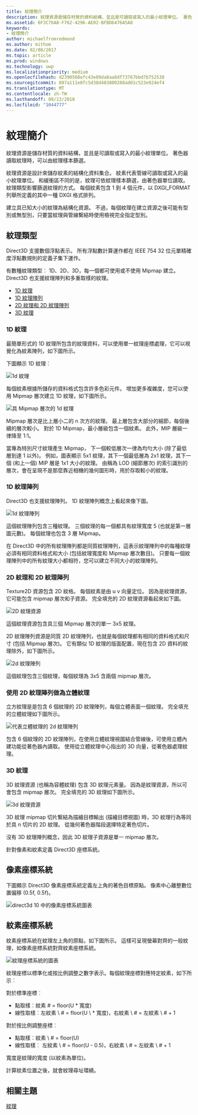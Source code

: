```yaml
---
title: 紋理簡介
description: 紋理資源是儲存材質的資料結構，並且是可讀取或寫入的最小紋理單位。 著色器讀取紋理時，可以由紋理樣本篩選。
ms.assetid: 6F3C76A8-F762-4296-AE02-BFBD6476A5A8
keywords:
- 紋理簡介
author: michaelfromredmond
ms.author: mithom
ms.date: 02/08/2017
ms.topic: article
ms.prod: windows
ms.technology: uwp
ms.localizationpriority: medium
ms.openlocfilehash: d2390568efc43e89da8aa8df73767bbd7b752538
ms.sourcegitcommit: 897a111e8fc5d38d483800288ad01c523e924ef4
ms.translationtype: MT
ms.contentlocale: zh-TW
ms.lasthandoff: 08/13/2018
ms.locfileid: "1044777"
---
```

# <a name="introduction-to-textures"></a>紋理簡介


紋理資源是儲存材質的資料結構，並且是可讀取或寫入的最小紋理單位。 著色器讀取紋理時，可以由紋理樣本篩選。

紋理資源是設計來儲存紋素的結構化資料集合。 紋素代表管線可讀取或寫入的最小紋理單位。 和緩衝區不同的是，紋理可依紋理樣本篩選，由著色器單位讀取。 紋理類型影響篩選紋理的方式。 每個紋素包含 1 到 4 個元件，以 DXGI\_FORMAT 列舉所定義的其中一種 DXGI 格式排列。

建立具已知大小的紋理為結構化資源。 不過，每個紋理在建立資源之後可能有型別或無型別，只要當紋理與管線繫結時使用檢視完全指定型別。

## <a name="span-idtexturetypesspanspan-idtexturetypesspanspan-idtexturetypesspantexture-types"></a><span id="Texture_Types"></span><span id="texture_types"></span><span id="TEXTURE_TYPES"></span>紋理類型


Direct3D 支援數個浮點表示。 所有浮點數計算運作都在 IEEE 754 32 位元單精確度浮點數規則的定義子集下運作。

有數種紋理類型︰ 1D、2D、3D，每一個都可使用或不使用 Mipmap 建立。 Direct3D 也支援紋理陣列和多重取樣的紋理。

-   [1D 紋理](#texture1d-resource)
-   [1D 紋理陣列](#texture1d-array-resource)
-   [2D 紋理和 2D 紋理陣列](#texture2d-resource)
-   [3D 紋理](#texture3d-resource)

### <a name="span-idtexture1dresourcespanspan-idtexture1dresourcespanspan-idtexture1dresourcespanspan-idtexture1d-resourcespan1d-textures"></a><span id="Texture1D_Resource"></span><span id="texture1d_resource"></span><span id="TEXTURE1D_RESOURCE"></span><span id="texture1d-resource"></span>1D 紋理

最簡單形式的 1D 紋理所包含的紋理資料，可以使用單一紋理座標處理，它可以視覺化為紋素陣列，如下圖所示。

下圖顯示 1D 紋理︰

![1d 紋理](images/d3d10-1d-texture.png)

每個紋素根據所儲存的資料格式包含許多色彩元件。 增加更多複雜度，您可以使用 Mipmap 層次建立 1D 紋理，如下圖所示。

![具 Mipmap 層次的 1d 紋理](images/d3d10-resource-texture1d.png)

Mipmap 層次是比上層小二的 n 次方的紋理。 最上層包含大部分的細節，每個後續的層次較小。 對於 1D Mipmap，最小層級包含一個紋素。 此外，MIP 層級一律降至 1:1。

當專為特別尺寸紋理產生 Mipmap， 下一個較低層次一律為均勻大小 (除了最低層到達 1 以外)。 例如，圖表顯示 5x1 紋理，其下一個最低層為 2x1 紋理，其下一個 (和上一個) MIP 層是 1x1 大小的紋理。 由稱為 LOD (細節層次) 的索引識別的層次，會在呈現不是那麼靠近相機的幾何圖形時，用於存取較小的紋理。

### <a name="span-idtexture1darrayresourcespanspan-idtexture1darrayresourcespanspan-idtexture1darrayresourcespanspan-idtexture1d-array-resourcespan1d-texture-arrays"></a><span id="Texture1D_Array_Resource"></span><span id="texture1d_array_resource"></span><span id="TEXTURE1D_ARRAY_RESOURCE"></span><span id="texture1d-array-resource"></span>1D 紋理陣列

Direct3D 也支援紋理陣列。 1D 紋理陣列概念上看起來像下圖。

![1d 紋理陣列](images/d3d10-resource-texture1darray.png)

這個紋理陣列包含三種紋理。 三個紋理的每一個都具有紋理寬度 5 (也就是第一層圖元數)。 每個紋理也包含 3 層 Mipmap。

在 Direct3D 中的所有紋理陣列都是同質紋理陣列，這表示紋理陣列中的每種紋理必須有相同資料格式和大小 (包括紋理寬度和 Mipmap 層次數目)。 只要每一個紋理陣列中的所有紋理大小都相符，您可以建立不同大小的紋理陣列。

### <a name="span-idtexture2dresourcespanspan-idtexture2dresourcespanspan-idtexture2dresourcespanspan-idtexture2d-resourcespan2d-textures-and-2d-texture-arrays"></a><span id="Texture2D_Resource"></span><span id="texture2d_resource"></span><span id="TEXTURE2D_RESOURCE"></span><span id="texture2d-resource"></span>2D 紋理和 2D 紋理陣列

Texture2D 資源包含 2D 紋格。 每個紋素是由 u v 向量定位。 因為是紋理資源，它可能包含 mipmap 層次和子資源。 完全填充的 2D 紋理資源看起來如下圖。

![2D 紋理資源](images/d3d10-resource-texture2d.png)

這個紋理資源包含具三個 Mipmap 層次的單一 3x5 紋理。

2D 紋理陣列資源是同質 2D 紋理陣列，也就是每個紋理都有相同的資料格式和尺寸 (包括 Mipmap 層次)。 它有類似 1D 紋理的版面配置，現在包含 2D 資料的紋理除外，如下圖所示。

![2d 紋理陣列](images/d3d10-resource-texture2darray.png)

這個紋理包含三個紋理，每個紋理為 3x5 含兩個 mipmap 層次。

### <a name="span-idtexture2darrayresourceasatexturecubespanspan-idtexture2darrayresourceasatexturecubespanspan-idtexture2darrayresourceasatexturecubespanusing-a-2d-texture-array-as-a-texture-cube"></a><span id="Texture2DArray_Resource_as_a_Texture_Cube"></span><span id="texture2darray_resource_as_a_texture_cube"></span><span id="TEXTURE2DARRAY_RESOURCE_AS_A_TEXTURE_CUBE"></span>使用 2D 紋理陣列做為立體紋理

立方紋理是是包含 6 個紋理的 2D 紋理陣列，每個立體表面一個紋理。 完全填充的立體紋理如下圖所示。

![代表立體紋理的 2d 紋理陣列](images/d3d10-resource-texturecube.png)

包含 6 個紋理的 2D 紋理陣列，在使用立體紋理視圖結合管線後，可使用立體內建功能從著色器內讀取。 使用從立體紋理中心指出的 3D 向量，從著色器處理紋理。

### <a name="span-idtexture3dresourcespanspan-idtexture3dresourcespanspan-idtexture3dresourcespanspan-idtexture3d-resourcespan3d-textures"></a><span id="Texture3D_Resource"></span><span id="texture3d_resource"></span><span id="TEXTURE3D_RESOURCE"></span><span id="texture3d-resource"></span>3D 紋理

3D 紋理資源 (也稱為容體紋理) 包含 3D 紋理元素量。 因為是紋理資源，所以可會包含 mipmap 層次。 完全填充的 3D 紋理如下圖所示。

![3d 紋理資源](images/d3d10-resource-texture3d.png)

3D 紋理 mipmap 切片繫結為描繪目標輸出 (描繪目標視圖) 時，3D 紋理行為等同於具 n 切片的 2D 紋理。 從幾何著色器階段選擇特定著色切片。

沒有 3D 紋理陣列概念，因此 3D 紋理子資源是單一 mipmap 層次。

針對像素和紋素定義 Direct3D 座標系統。

## <a name="span-idpixelspanspan-idpixelspanspan-idpixelspanpixel-coordinate-system"></a><span id="Pixel"></span><span id="pixel"></span><span id="PIXEL"></span>像素座標系統


下圖顯示 Direct3D 像素座標系統定義左上角的著色目標原點。 像素中心離整數位置偏移 (0.5f, 0.5f)。

![direct3d 10 中的像素座標系統圖表](images/d3d10-coordspix10.png)

## <a name="span-idtexelspanspan-idtexelspanspan-idtexelspantexel-coordinate-system"></a><span id="Texel"></span><span id="texel"></span><span id="TEXEL"></span>紋素座標系統


紋素座標系統在紋理左上角的原點，如下圖所示。 這樣可呈現螢幕對齊的一般紋理，如像素座標系統對齊紋素座標系統。

![紋理座標系統的圖表](images/d3d10-coordstex10.png)

紋理座標以標準化或按比例調整之數字表示。每個紋理座標對應特定紋素，如下所示︰

對於標準座標︰

-   點取樣︰紋素 \# = floor(U \* 寬度)
-   線性取樣︰左紋素 \ # = floor(U \ * 寬度)，右紋素 \ # = 左紋素 \ # + 1

對於按比例調整座標︰

-   點取樣︰紋素 \ # = floor(U)
-   線性取樣︰ 左紋素 \ # = floor(U - 0.5)，右紋素 \ # = 左紋素 \ # + 1

寬度是紋理的寬度 (以紋素為單位)。

計算紋素位置之後，就會紋理尋址環繞。

## <a name="span-idrelated-topicsspanrelated-topics"></a><span id="related-topics"></span>相關主題


[紋理](textures.md)
